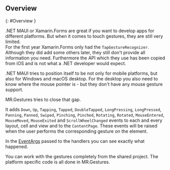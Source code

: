 ## Overview
{: #Overview }

.NET MAUI or Xamarin.Forms are great if you want to develop apps for different platforms. But when it comes to touch gestures, they are still very limited.  
For the first year Xamarin.Forms only had the `TapGestureRecognizer`. Although they did add some others later, they still don't provide all information you need.
Furthermore the API which they use has been copied from iOS and is not what a .NET developer would expect.

.NET MAUI tries to position itself to be not only for mobile platforms, but also for Windows and macOS desktop.
For the desktop you also need to know where the mouse pointer is - but they don't have any mouse gesture support.

MR.Gestures tries to close that gap.

It adds `Down`, `Up`, `Tapping`, `Tapped`, `DoubleTapped`, `LongPressing`, `LongPressed`, `Panning`, `Panned`, `Swiped`, `Pinching`, `Pinched`, `Rotating`, `Rotated`, `MouseEntered`, `MouseMoved`, `MouseExited` and `ScrollWheelChanged` events to each and every layout, cell and view and to the `ContentPage`. These events will be raised when the user performs the corresponding gesture on the element.

In the [EventArgs](#Events) passed to the handlers you can see exactly what happened.

You can work with the gestures completely from the shared project. The platform specific code is all done in MR.Gestures.
